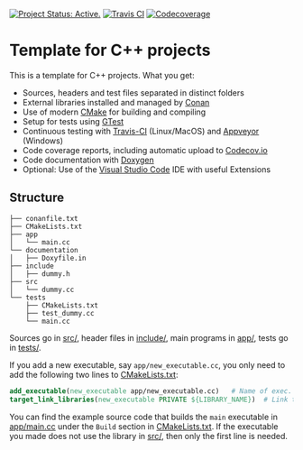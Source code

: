 [![Project Status: Active.](http://www.repostatus.org/badges/latest/active.svg)](http://www.repostatus.org/#active)
[![Travis CI](https://api.travis-ci.org/franneck94/Cpp-Project-Template.svg?branch=master)](https://travis-ci.org/github/franneck94/Cpp-Project-Template)
[![Codecoverage](https://codecov.io/gh/bsamseth/cpp-project/branch/master/graph/badge.svg)](https://codecov.io/gh/bsamseth/cpp-project)


# Template for C++ projects 

This is a template for C++ projects. What you get:

-   Sources, headers and test files separated in distinct folders
-   External libraries installed and managed by [Conan](https://conan.io/)
-   Use of modern [CMake](https://cmake.org/) for building and compiling
-   Setup for tests using [GTest](https://github.com/google/googletest)
-   Continuous testing with [Travis-CI](https://travis-ci.org/) (Linux/MacOS) and [Appveyor](https://www.appveyor.com) (Windows)
-   Code coverage reports, including automatic upload to [Codecov.io](https://codecov.io)
-   Code documentation with [Doxygen](http://www.stack.nl/~dimitri/doxygen/)
-   Optional: Use of the [Visual Studio Code](https://code.visualstudio.com/) IDE with useful Extensions

## Structure
``` text
├── conanfile.txt
├── CMakeLists.txt
├── app
│   └── main.cc
└── documentation
│   ├── Doxyfile.in
├── include
│   ├── dummy.h
├── src
│   └── dummy.cc
└── tests
    ├── CMakeLists.txt
    ├── test_dummy.cc
    └── main.cc
```

Sources go in [src/](src/), header files in [include/](include/), main programs in [app/](app),
tests go in [tests/](tests/).

If you add a new executable, say `app/new_executable.cc`, you only need to add the following two lines to [CMakeLists.txt](CMakeLists.txt): 

``` cmake
add_executable(new_executable app/new_executable.cc)   # Name of exec. and location of file.
target_link_libraries(new_executable PRIVATE ${LIBRARY_NAME})  # Link the executable to lib built from src/*.cc (if it uses it).
```

You can find the example source code that builds the `main` executable in [app/main.cc](app/main.cc) under the `Build` section in [CMakeLists.txt](CMakeLists.txt). 
If the executable you made does not use the library in [src/](src), then only the first line is needed.
